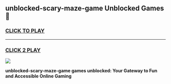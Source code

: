 
## unblocked-scary-maze-game Unblocked Games👋
<h3>
<a href="https://news.freeplayer.one?title=unblocked-scary-maze-game&ref=16F">CLICK TO PLAY</a></h3>
<hr>

<h3>
<a href="https://news.freeplayer.one?title=unblocked-scary-maze-game&ref=16F">CLICK 2 PLAY</a>
  
</h3>

<a href="https://news.freeplayer.one?title=unblocked-scary-maze-game&ref=16F/"><img src="https://clearcache.store/games.png"></a>


**unblocked-scary-maze-game games unblocked: Your Gateway to Fun and Accessible Online Gaming**
